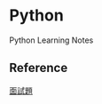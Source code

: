 # Python
Python Learning Notes



## Reference
[面試題](https://hackmd.io/@_FqBW8dGS8a5ZqhdMwvpuA/ByYoWaxfD)

